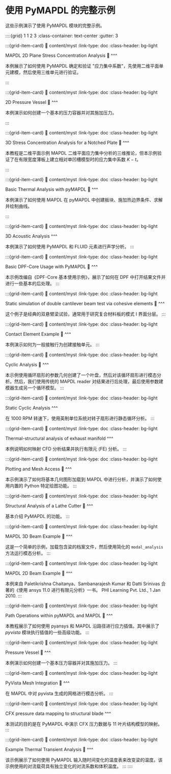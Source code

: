 # 使用 PyMAPDL 的完整示例

这些示例演示了使用 PyMAPDL 模块的完整示例。

::::{grid} 1 1 2 3
:class-container: text-center
:gutter: 3

:::{grid-item-card}
:link: content/myst
:link-type: doc
:class-header: bg-light

MAPDL 2D Plane Stress Concentration Analysis 🚀
^^^

本例展示了如何使用 PyMAPDL 确定和验证 "应力集中系数"，先使用二维平面单元建模，然后使用三维单元进行验证。

:::

:::{grid-item-card}
:link: content/myst
:link-type: doc
:class-header: bg-light

2D Pressure Vessel 🚀
^^^

本例演示如何创建一个基本的压力容器并对其施加压力。

:::

:::{grid-item-card}
:link: content/myst
:link-type: doc
:class-header: bg-light

3D Stress Concentration Analysis for a Notched Plate 🚀
^^^

本教程是二维平面示例 MAPDL 二维平面应力集中分析的三维推论，但本示例验证了在有限宽度薄板上建立相对单凹槽模型时的应力集中系数 $K-t$。

:::

:::{grid-item-card}
:link: content/myst
:link-type: doc
:class-header: bg-light

Basic Thermal Analysis with pyMAPDL 🚀
^^^

本例演示了如何使用 MAPDL 在 pyMAPDL 中创建板块、施加热边界条件、求解并绘制曲线。

:::

:::{grid-item-card}
:link: content/myst
:link-type: doc
:class-header: bg-light

3D Acoustic Analysis
^^^

本例演示了如何使用 PyMAPDL 和 FLUID 元素进行声学分析。
:::

:::{grid-item-card}
:link: content/myst
:link-type: doc
:class-header: bg-light

Basic DPF-Core Usage with PyMAPDL 🎁
^^^

本示例改编自《DPF-Core 基本使用示例》，展示了如何在 DPF 中打开结果文件并进行一些基本的后处理。
:::

:::{grid-item-card}
:link: content/myst
:link-type: doc
:class-header: bg-light

Static simulation of double cantilever beam test via cohesive elements 🚀
^^^

这个例子是经典的双悬臂梁试验，通常用于研究复合材料板的模式 I 界面分层。
:::

:::{grid-item-card}
:link: content/myst
:link-type: doc
:class-header: bg-light

Contact Element Example 🚀
^^^

本例演示如何为一般接触行为创建接触单元。
:::

:::{grid-item-card}
:link: content/myst
:link-type: doc
:class-header: bg-light

Cyclic Analysis 🚀
^^^

本示例使用循环扇形的参数几何创建了一个叶盘，然后对该循环扇形进行模态分析。然后，我们使用传统的 MAPDL reader 对结果进行后处理，最后使用参数建模器生成另一个循环模型。
:::


:::{grid-item-card}
:link: content/myst
:link-type: doc
:class-header: bg-light

Static Cyclic Analysis
^^^

在 1000 RPM 转速下，使用英制单位系统对转子扇形进行静态循环分析。
:::

:::{grid-item-card}
:link: content/myst
:link-type: doc
:class-header: bg-light

Thermal-structural analysis of exhaust manifold
^^^

本例说明如何映射 CFD 分析结果并执行有限元 (FE) 分析。
:::

:::{grid-item-card}
:link: content/myst
:link-type: doc
:class-header: bg-light

Plotting and Mesh Access 🚀
^^^

本示例演示了如何将基本几何图形加载到 MAPDL 中进行分析，并演示了如何使用内置的 Python 特定绘图功能。 
:::

:::{grid-item-card}
:link: content/myst
:link-type: doc
:class-header: bg-light

Structural Analysis of a Lathe Cutter 🚀
^^^

基本介绍 PyMAPDL 的功能。
:::

:::{grid-item-card}
:link: content/myst
:link-type: doc
:class-header: bg-light

MAPDL 3D Beam Example 🚀
^^^

这是一个简单的示例，加载包含梁的档案文件，然后使用简化的 `modal_analysis` 方法运行模态分析。 
:::

:::{grid-item-card}
:link: content/myst
:link-type: doc
:class-header: bg-light

MAPDL 2D Beam Example 🚀
^^^

本例来自 Paletikrishna Chaitanya、Sambanarajesh Kumar 和 Datti Srinivas 合著的《使用 ansys 11.0 进行有限元分析》一书。 PHI Learning Pvt. Ltd., 1 Jan 2010.
:::

:::{grid-item-card}
:link: content/myst
:link-type: doc
:class-header: bg-light

Path Operations within pyMAPDL and MAPDL 🚀
^^^

本教程展示了如何使用 pyansys 和 MAPDL 沿路径进行应力插值。其中展示了 *pyvista* 模块执行插值的一些高级功能。
:::

:::{grid-item-card}
:link: content/myst
:link-type: doc
:class-header: bg-light

Pressure Vessel 🚀
^^^

本例演示如何创建一个基本压力容器并对其施加压力。
:::

:::{grid-item-card}
:link: content/myst
:link-type: doc
:class-header: bg-light

PyVista Mesh Integration 🚀
^^^

在 MAPDL 中对 pyvista 生成的网格进行模态分析。
:::

:::{grid-item-card}
:link: content/myst
:link-type: doc
:class-header: bg-light

CFX pressure data mapping to structural blade
^^^

本测试的目的是在 PyMAPDL 中演示 CFX 压力数据与 11 叶片结构模型的映射。
:::

:::{grid-item-card}
:link: content/myst
:link-type: doc
:class-header: bg-light

Example Thermal Transient Analysis 🚀
^^^

该示例展示了如何使用 PyMAPDL 输入随时间变化的温度表来改变梁的温度。该示例使用的对流载荷具有独立变化的对流系数和体积温度。
:::
::::